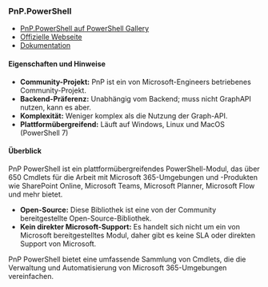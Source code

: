 ### **PnP.PowerShell**

- [PnP.PowerShell auf PowerShell Gallery](https://www.powershellgallery.com/packages/PnP.PowerShell/2.4.0)
- [Offizielle Webseite](https://pnp.github.io/)
- [Dokumentation](https://learn.microsoft.com/de-de/powershell/sharepoint/sharepoint-pnp/sharepoint-pnp-cmdlets?view=sharepoint-ps&WT.mc_id=m365-12936-cxa)

#### **Eigenschaften und Hinweise**

- **Community-Projekt:** PnP ist ein von Microsoft-Engineers betriebenes Community-Projekt.
- **Backend-Präferenz:** Unabhängig vom Backend; muss nicht GraphAPI nutzen, kann es aber.
- **Komplexität:** Weniger komplex als die Nutzung der Graph-API.
- **Plattformübergreifend:** Läuft auf Windows, Linux und MacOS (PowerShell 7)

#### **Überblick**

PnP PowerShell ist ein plattformübergreifendes PowerShell-Modul, das über 650 Cmdlets für die Arbeit mit Microsoft 365-Umgebungen und -Produkten wie SharePoint Online, Microsoft Teams, Microsoft Planner, Microsoft Flow und mehr bietet.

- **Open-Source:** Diese Bibliothek ist eine von der Community bereitgestellte Open-Source-Bibliothek.
- **Kein direkter Microsoft-Support:** Es handelt sich nicht um ein von Microsoft bereitgestelltes Modul, daher gibt es keine SLA oder direkten Support von Microsoft.

PnP PowerShell bietet eine umfassende Sammlung von Cmdlets, die die Verwaltung und Automatisierung von Microsoft 365-Umgebungen vereinfachen.
